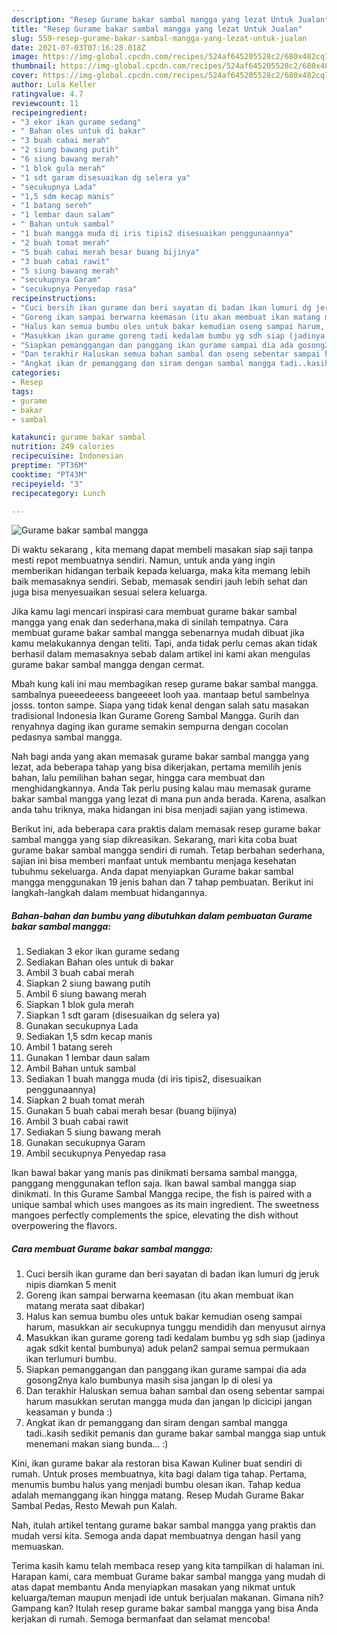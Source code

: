 ```yaml
---
description: "Resep Gurame bakar sambal mangga yang lezat Untuk Jualan"
title: "Resep Gurame bakar sambal mangga yang lezat Untuk Jualan"
slug: 559-resep-gurame-bakar-sambal-mangga-yang-lezat-untuk-jualan
date: 2021-07-03T07:16:28.018Z
image: https://img-global.cpcdn.com/recipes/524af645205528c2/680x482cq70/gurame-bakar-sambal-mangga-foto-resep-utama.jpg
thumbnail: https://img-global.cpcdn.com/recipes/524af645205528c2/680x482cq70/gurame-bakar-sambal-mangga-foto-resep-utama.jpg
cover: https://img-global.cpcdn.com/recipes/524af645205528c2/680x482cq70/gurame-bakar-sambal-mangga-foto-resep-utama.jpg
author: Lula Keller
ratingvalue: 4.7
reviewcount: 11
recipeingredient:
- "3 ekor ikan gurame sedang"
- " Bahan oles untuk di bakar"
- "3 buah cabai merah"
- "2 siung bawang putih"
- "6 siung bawang merah"
- "1 blok gula merah"
- "1 sdt garam disesuaikan dg selera ya"
- "secukupnya Lada"
- "1,5 sdm kecap manis"
- "1 batang sereh"
- "1 lembar daun salam"
- " Bahan untuk sambal"
- "1 buah mangga muda di iris tipis2 disesuaikan penggunaannya"
- "2 buah tomat merah"
- "5 buah cabai merah besar buang bijinya"
- "3 buah cabai rawit"
- "5 siung bawang merah"
- "secukupnya Garam"
- "secukupnya Penyedap rasa"
recipeinstructions:
- "Cuci bersih ikan gurame dan beri sayatan di badan ikan lumuri dg jeruk nipis diamkan 5 menit"
- "Goreng ikan sampai berwarna keemasan (itu akan membuat ikan matang merata saat dibakar)"
- "Halus kan semua bumbu oles untuk bakar kemudian oseng sampai harum, masukkan air secukupnya tunggu mendidih dan menyusut airnya"
- "Masukkan ikan gurame goreng tadi kedalam bumbu yg sdh siap (jadinya agak sdkit kental bumbunya) aduk pelan2 sampai semua permukaan ikan terlumuri bumbu."
- "Siapkan pemanggangan dan panggang ikan gurame sampai dia ada gosong2nya kalo bumbunya masih sisa jangan lp di olesi ya"
- "Dan terakhir Haluskan semua bahan sambal dan oseng sebentar sampai harum masukkan serutan mangga muda dan jangan lp dicicipi jangan keasaman y bunda :)"
- "Angkat ikan dr pemanggang dan siram dengan sambal mangga tadi..kasih sedikit pemanis dan gurame bakar sambal mangga siap untuk menemani makan siang bunda... :)"
categories:
- Resep
tags:
- gurame
- bakar
- sambal

katakunci: gurame bakar sambal 
nutrition: 249 calories
recipecuisine: Indonesian
preptime: "PT36M"
cooktime: "PT43M"
recipeyield: "3"
recipecategory: Lunch

---
```



![Gurame bakar sambal mangga](https://img-global.cpcdn.com/recipes/524af645205528c2/680x482cq70/gurame-bakar-sambal-mangga-foto-resep-utama.jpg)

Di waktu  sekarang , kita memang dapat membeli masakan siap saji tanpa mesti repot membuatnya sendiri. Namun, untuk anda yang ingin memberikan hidangan terbaik kepada keluarga, maka kita memang lebih baik memasaknya sendiri. Sebab, memasak sendiri jauh lebih sehat dan juga bisa menyesuaikan sesuai selera keluarga.

Jika kamu lagi mencari inspirasi cara membuat gurame bakar sambal mangga yang enak dan sederhana,maka di sinilah tempatnya. Cara membuat gurame bakar sambal mangga  sebenarnya mudah dibuat jika kamu melakukannya dengan teliti. Tapi, anda tidak perlu cemas akan tidak berhasil dalam memasaknya 
sebab dalam artikel ini kami akan mengulas gurame bakar sambal mangga dengan cermat.  

Mbah kung kali ini mau membagikan resep gurame bakar sambal mangga. sambalnya pueeedeeess bangeeeet looh yaa. mantaap betul sambelnya josss. tonton sampe. Siapa yang tidak kenal dengan salah satu masakan tradisional Indonesia Ikan Gurame Goreng Sambal Mangga. Gurih dan renyahnya daging ikan gurame semakin sempurna dengan cocolan pedasnya sambal mangga.

Nah bagi anda yang akan memasak gurame bakar sambal mangga yang lezat, ada beberapa tahap yang bisa dikerjakan, pertama memilih jenis bahan, lalu pemilihan bahan segar, hingga cara membuat dan menghidangkannya. Anda Tak perlu pusing kalau mau memasak gurame bakar sambal mangga yang lezat di mana pun anda berada. Karena, asalkan anda  tahu triknya, maka hidangan ini bisa menjadi sajian yang istimewa.

Berikut ini, ada beberapa cara praktis  dalam memasak resep gurame bakar sambal mangga yang siap dikreasikan. Sekarang, mari kita coba buat gurame bakar sambal mangga sendiri di rumah. Tetap berbahan sederhana, sajian ini bisa memberi manfaat untuk membantu menjaga kesehatan tubuhmu sekeluarga. Anda dapat menyiapkan Gurame bakar sambal mangga menggunakan 19 jenis bahan dan 7 tahap pembuatan. Berikut ini langkah-langkah dalam membuat hidangannya.

<!--inarticleads1-->

##### Bahan-bahan dan bumbu yang dibutuhkan dalam pembuatan Gurame bakar sambal mangga:

1. Sediakan 3 ekor ikan gurame sedang
1. Sediakan  Bahan oles untuk di bakar
1. Ambil 3 buah cabai merah
1. Siapkan 2 siung bawang putih
1. Ambil 6 siung bawang merah
1. Siapkan 1 blok gula merah
1. Siapkan 1 sdt garam (disesuaikan dg selera ya)
1. Gunakan secukupnya Lada
1. Sediakan 1,5 sdm kecap manis
1. Ambil 1 batang sereh
1. Gunakan 1 lembar daun salam
1. Ambil  Bahan untuk sambal
1. Sediakan 1 buah mangga muda (di iris tipis2, disesuaikan penggunaannya)
1. Siapkan 2 buah tomat merah
1. Gunakan 5 buah cabai merah besar (buang bijinya)
1. Ambil 3 buah cabai rawit
1. Sediakan 5 siung bawang merah
1. Gunakan secukupnya Garam
1. Ambil secukupnya Penyedap rasa


Ikan bawal bakar yang manis pas dinikmati bersama sambal mangga, panggang menggunakan teflon saja. Ikan bawal sambal mangga siap dinikmati. In this Gurame Sambal Mangga recipe, the fish is paired with a unique sambal which uses mangoes as its main ingredient. The sweetness mangoes perfectly complements the spice, elevating the dish without overpowering the flavors. 

<!--inarticleads2-->

##### Cara membuat Gurame bakar sambal mangga:

1. Cuci bersih ikan gurame dan beri sayatan di badan ikan lumuri dg jeruk nipis diamkan 5 menit
1. Goreng ikan sampai berwarna keemasan (itu akan membuat ikan matang merata saat dibakar)
1. Halus kan semua bumbu oles untuk bakar kemudian oseng sampai harum, masukkan air secukupnya tunggu mendidih dan menyusut airnya
1. Masukkan ikan gurame goreng tadi kedalam bumbu yg sdh siap (jadinya agak sdkit kental bumbunya) aduk pelan2 sampai semua permukaan ikan terlumuri bumbu.
1. Siapkan pemanggangan dan panggang ikan gurame sampai dia ada gosong2nya kalo bumbunya masih sisa jangan lp di olesi ya
1. Dan terakhir Haluskan semua bahan sambal dan oseng sebentar sampai harum masukkan serutan mangga muda dan jangan lp dicicipi jangan keasaman y bunda :)
1. Angkat ikan dr pemanggang dan siram dengan sambal mangga tadi..kasih sedikit pemanis dan gurame bakar sambal mangga siap untuk menemani makan siang bunda... :)


Kini, ikan gurame bakar ala restoran bisa Kawan Kuliner buat sendiri di rumah. Untuk proses membuatnya, kita bagi dalam tiga tahap. Pertama, menumis bumbu halus yang menjadi bumbu olesan ikan. Tahap kedua adalah memanggang ikan hingga matang. Resep Mudah Gurame Bakar Sambal Pedas, Resto Mewah pun Kalah. 

Nah, itulah artikel tentang  gurame bakar sambal mangga  yang praktis dan mudah versi kita. Semoga anda dapat membuatnya dengan hasil yang memuaskan. 

Terima kasih kamu telah membaca resep yang kita tampilkan di halaman ini. Harapan kami, cara membuat  Gurame bakar sambal mangga yang mudah di atas dapat membantu Anda menyiapkan masakan yang nikmat untuk keluarga/teman maupun menjadi ide untuk berjualan makanan. Gimana nih? Gampang kan? Itulah resep gurame bakar sambal mangga yang bisa Anda kerjakan di rumah. Semoga bermanfaat dan selamat mencoba!


